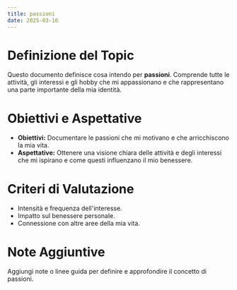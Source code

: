 ```yaml
---
title: passioni
date: 2025-03-16
---
```


# Definizione del Topic

Questo documento definisce cosa intendo per **passioni**. Comprende tutte le attività, gli interessi e gli hobby che mi appassionano e che rappresentano una parte importante della mia identità.

# Obiettivi e Aspettative

- **Obiettivi:** Documentare le passioni che mi motivano e che arricchiscono la mia vita.
- **Aspettative:** Ottenere una visione chiara delle attività e degli interessi che mi ispirano e come questi influenzano il mio benessere.

# Criteri di Valutazione

- Intensità e frequenza dell'interesse.
- Impatto sul benessere personale.
- Connessione con altre aree della mia vita.

# Note Aggiuntive

Aggiungi note o linee guida per definire e approfondire il concetto di passioni.
